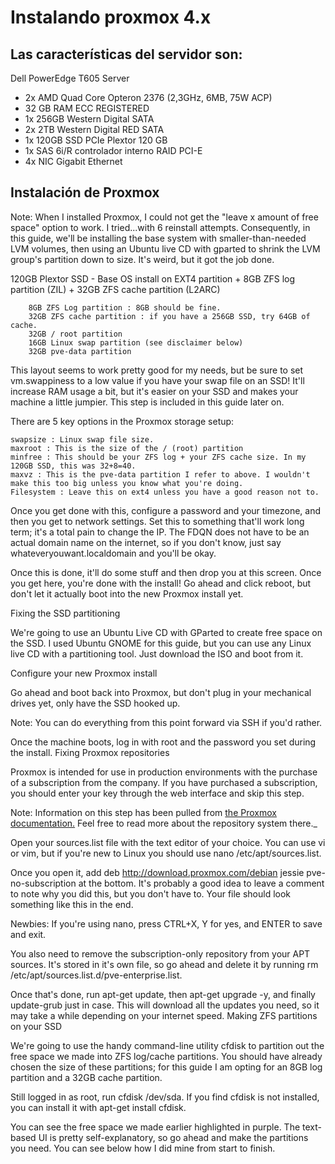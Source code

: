 # Instalando proxmox 4.x

## Las características del servidor son:

Dell PowerEdge T605 Server
* 2x AMD Quad Core Opteron 2376 (2,3GHz, 6MB, 75W ACP)
* 32 GB RAM ECC REGISTERED
* 1x 256GB Western Digital SATA   
* 2x 2TB Western Digital RED SATA
* 1x 120GB SSD PCIe Plextor 120 GB
* 1x SAS 6i/R controlador interno RAID PCI-E
* 4x NIC Gigabit Ethernet

## Instalación de Proxmox
Note: When I installed Proxmox, I could not get the "leave x amount of free space" option to work. I tried...with 6 reinstall attempts. Consequently, in this guide, we'll be installing the base system with smaller-than-needed LVM volumes, then using an Ubuntu live CD with gparted to shrink the LVM group's partition down to size. It's weird, but it got the job done.

120GB Plextor SSD - Base OS install on EXT4 partition + 8GB ZFS log partition (ZIL) + 32GB ZFS cache partition (L2ARC)



        8GB ZFS Log partition : 8GB should be fine.
        32GB ZFS cache partition : if you have a 256GB SSD, try 64GB of cache.
        32GB / root partition
        16GB Linux swap partition (see disclaimer below)
        32GB pve-data partition
This layout seems to work pretty good for my needs, but be sure to set vm.swappiness to a low value if you have your swap file on an SSD! It'll increase RAM usage a bit, but it's easier on your SSD and makes your machine a little jumpier. This step is included in this guide later on.

There are 5 key options in the Proxmox storage setup:

    swapsize : Linux swap file size.
    maxroot : This is the size of the / (root) partition
    minfree : This should be your ZFS log + your ZFS cache size. In my 120GB SSD, this was 32+8=40.
    maxvz : This is the pve-data partition I refer to above. I wouldn't make this too big unless you know what you're doing.
    Filesystem : Leave this on ext4 unless you have a good reason not to.

Once you get done with this, configure a password and your timezone, and then you get to network settings. Set this to something that'll work long term; it's a total pain to change the IP. The FDQN does not have to be an actual domain name on the internet, so if you don't know, just say whateveryouwant.localdomain and you'll be okay.

Once this is done, it'll do some stuff and then drop you at this screen. Once you get here, you're done with the install! Go ahead and click reboot, but don't let it actually boot into the new Proxmox install yet.

Fixing the SSD partitioning

We're going to use an Ubuntu Live CD with GParted to create free space on the SSD. I used Ubuntu GNOME for this guide, but you can use any Linux live CD with a partitioning tool. Just download the ISO and boot from it.

Configure your new Proxmox install

Go ahead and boot back into Proxmox, but don't plug in your mechanical drives yet, only have the SSD hooked up.

Note: You can do everything from this point forward via SSH if you'd rather.

Once the machine boots, log in with root and the password you set during the install.
Fixing Proxmox repositories

Proxmox is intended for use in production environments with the purchase of a subscription from the company. If you have purchased a subscription, you should enter your key through the web interface and skip this step.

Note: Information on this step has been pulled from [the Proxmox documentation.](https://pve.proxmox.com/wiki/Packagerepositories#Proxmox_VE_No-Subscription_Repository) Feel free to read more about the repository system there._

Open your sources.list file with the text editor of your choice. You can use vi or vim, but if you're new to Linux you should use nano /etc/apt/sources.list.

Once you open it, add deb http://download.proxmox.com/debian jessie pve-no-subscription at the bottom. It's probably a good idea to leave a comment to note why you did this, but you don't have to. Your file should look something like this in the end.

Newbies: If you're using nano, press CTRL+X, Y for yes, and ENTER to save and exit.

You also need to remove the subscription-only repository from your APT sources. It's stored in it's own file, so go ahead and delete it by running rm /etc/apt/sources.list.d/pve-enterprise.list.

Once that's done, run apt-get update, then apt-get upgrade -y, and finally update-grub just in case. This will download all the updates you need, so it may take a while depending on your internet speed.
Making ZFS partitions on your SSD

We're going to use the handy command-line utility cfdisk to partition out the free space we made into ZFS log/cache partitions. You should have already chosen the size of these partitions; for this guide I am opting for an 8GB log partition and a 32GB cache partition.

Still logged in as root, run cfdisk /dev/sda. If you find cfdisk is not installed, you can install it with apt-get install cfdisk.

You can see the free space we made earlier highlighted in purple. The text-based UI is pretty self-explanatory, so go ahead and make the partitions you need. You can see below how I did mine from start to finish.


